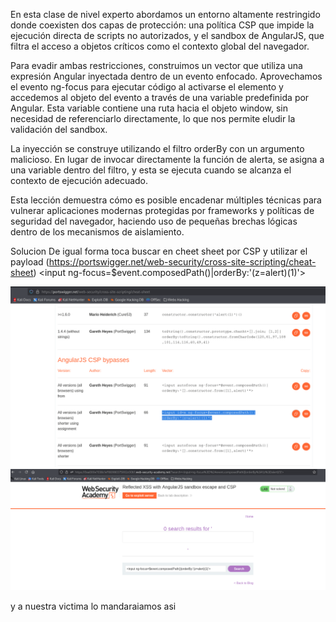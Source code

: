 En esta clase de nivel experto abordamos un entorno altamente restringido donde coexisten dos capas de protección: una política CSP que impide la ejecución directa de scripts no autorizados, y el sandbox de AngularJS, que filtra el acceso a objetos críticos como el contexto global del navegador.

Para evadir ambas restricciones, construimos un vector que utiliza una expresión Angular inyectada dentro de un evento enfocado. Aprovechamos el evento ng-focus para ejecutar código al activarse el elemento y accedemos al objeto del evento a través de una variable predefinida por Angular. Esta variable contiene una ruta hacia el objeto window, sin necesidad de referenciarlo directamente, lo que nos permite eludir la validación del sandbox.

La inyección se construye utilizando el filtro orderBy con un argumento malicioso. En lugar de invocar directamente la función de alerta, se asigna a una variable dentro del filtro, y esta se ejecuta cuando se alcanza el contexto de ejecución adecuado.

Esta lección demuestra cómo es posible encadenar múltiples técnicas para vulnerar aplicaciones modernas protegidas por frameworks y políticas de seguridad del navegador, haciendo uso de pequeñas brechas lógicas dentro de los mecanismos de aislamiento.

Solucion
De igual forma toca buscar en cheet sheet por CSP y utilizar el payload (https://portswigger.net/web-security/cross-site-scripting/cheat-sheet)
<input ng-focus=$event.composedPath()|orderBy:'(z=alert)(1)'>

![Pasted_image_20250718172329.png](Imagenes/Pasted_image_20250718172329.png)
![Pasted_image_20250718172623.png](Imagenes/Pasted_image_20250718172623.png)

y a nuestra victima lo mandaraiamos asi
<script>
location = 'https://0aa000e7038c1ef180980375002c00b1.web-security-academy.net/?search=<input id=x+ng-focus=$event.composedPath()|orderBy:%27(z=alert)(document.cookie)%27>#x';
</script>
